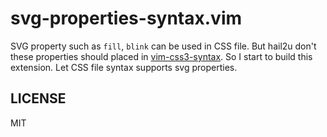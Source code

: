 svg-properties-syntax.vim
=========================

SVG property such as `fill`, `blink` can be used in CSS file.
But hail2u don't these properties should placed in [vim-css3-syntax][].
So I start to build this extension.
Let CSS file syntax supports svg properties.

[vim-css3-syntax]:https://github.com/hail2u/vim-css3-syntax


LICENSE
-------

MIT

